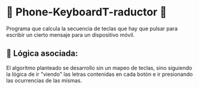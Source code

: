 # 📱 Phone-KeyboardT-raductor 📱
Programa que calcula la secuencia de teclas que hay que pulsar para escribir un cierto mensaje para un dispositivo móvil.

## 🤔 Lógica asociada:
El algoritmo planteado se desarrollo sin un mapeo de teclas, sino siguiendo la lógica de ir "viendo" las letras contenidas en cada botón e
ir presionando las ocurrencias de las mísmas.
